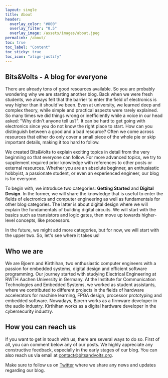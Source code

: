 ```yaml
---
layout: single
title: About
header:
  overlay_color: "#000"
  overlay_filter: "0.5"
  overlay_image: /assets/images/about.jpeg
permalink: /about/
toc: true
toc_label: "Content"
toc_sticky: true
toc_icon: "align-justify"
---
```


## Bits&Volts - A blog for everyone

There are already tons of good resources available. So you are probably
wondering why we are starting another blog. Back when we were fresh students, we
always felt that the barrier to enter the field of electronics is way higher
than it should've been. Even at university, we learned deep and complex theory,
while simple and practical aspects were rarely explained. So many times we did
things wrong or inefficiently while a voice in our head asked: "Why didn't
anyone tell us?". It can be hard to get going with electronics since you do not
know the right place to start. How can you distinguish between a good and a bad
resource? Often we come across resources that either do only cover a small piece
of the whole pie or skip important details, making it too hard to follow.

We created Bits&Volts to explain exciting topics in detail from the very
beginning so that everyone can follow. For more advanced topics, we try to
supplement required prior knowledge with references to other posts or external
resources. Whether you are an absolute beginner, an enthusiastic hobbyist, a
passionate student, or even an experienced engineer, our blog is for everyone.

To begin with, we introduce two categories: **Getting Started** and **Digital
Design**. In the former, we will share the knowledge that is useful to enter the
fields of electronics and computer engineering as well as fundamentals for other
blog categories. The latter is about digital design where we will explain the
fundamentals of building digital circuits. We will start with the basics such as
transistors and logic gates, then move up towards higher-level concepts, like
processors.

In the future, we might add more categories, but for now, we will start with the
upper two. So, let's see where it takes us!

## Who we are

We are Bjoern and Kirthihan, two enthusiastic computer engineers with a passion
for embedded systems, digital design and efficient software programming. Our
journey started with studying Electrical Engineering at RWTH Aachen University
in Germany. At the Institute for Communication Technologies and Embedded
Systems, we worked as student assistants, where we contributed to different
projects in the fields of hardware accelerators for machine learning, FPGA
design, processor prototyping and embedded software. Nowadays, Bjoern works as a
firmware developer in the audio industry. Kirthihan works as a digital hardware
developer in the cybersecurity industry.

## How you can reach us

If you want to get in touch with us, there are several ways to do so. First of
all, you can comment below any of our posts. We highly appreciate any
constructive feedback, especially in the early stages of our blog. You can also
reach us via email at <contact@bitsandvolts.org>.

Make sure to follow us on [Twitter](https://twitter.com/bitsandvolts) where we
share any news and updates regarding our blog.
